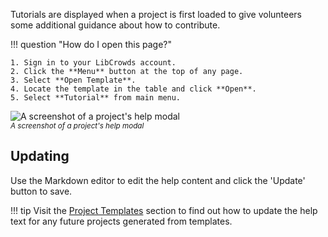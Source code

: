 Tutorials are displayed when a project is first loaded to give volunteers
some additional guidance about how to contribute.

!!! question "How do I open this page?"

    1. Sign in to your LibCrowds account.
    2. Click the **Menu** button at the top of any page.
    3. Select **Open Template**.
    4. Locate the template in the table and click **Open**.
    5. Select **Tutorial** from main menu.

![A screenshot of a project's help modal](/assets/img/admin-project-help.png)
<br><small>*A screenshot of a project's help modal*</small>

## Updating

Use the Markdown editor to edit the help content and click the 'Update' button
to save.

!!! tip
    Visit the [Project Templates](/templates/introduction.md) section to
    find out how to update the help text for any future projects generated from
    templates.

